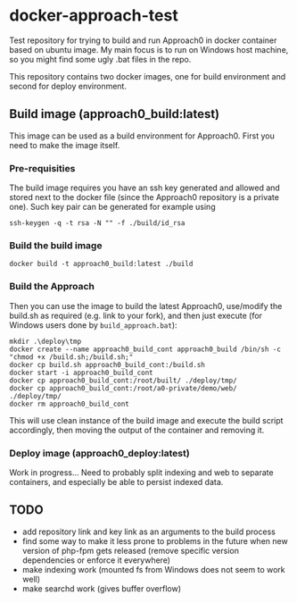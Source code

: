 # docker-approach-test
Test repository for trying to build and run Approach0 in docker container based on ubuntu image. My main focus is to run on Windows host machine, so you might find some ugly .bat files in the repo.

This repository contains two docker images, one for build environment and second for deploy environment.

## Build image (approach0_build:latest)
This image can be used as a build environment for Approach0. First you need to make the image itself. 

### Pre-requisities

The build image requires you have an ssh key generated and allowed and stored next to the docker file (since the Approach0 repository is a private one). Such key pair can be generated for example using

`ssh-keygen -q -t rsa -N "" -f ./build/id_rsa`

### Build the build image

``` 
docker build -t approach0_build:latest ./build
```

### Build the Approach

Then you can use the image to build the latest Approach0, use/modify the build.sh as required (e.g. link to your fork), and then just execute (for Windows users done by `build_approach.bat`):

```
mkdir .\deploy\tmp
docker create --name approach0_build_cont approach0_build /bin/sh -c "chmod +x /build.sh;/build.sh;"
docker cp build.sh approach0_build_cont:/build.sh 
docker start -i approach0_build_cont 
docker cp approach0_build_cont:/root/built/ ./deploy/tmp/
docker cp approach0_build_cont:/root/a0-private/demo/web/ ./deploy/tmp/
docker rm approach0_build_cont
```

This will use clean instance of the build image and execute the build script accordingly, then moving the output of the container and removing it.

### Deploy image (approach0_deploy:latest)

Work in progress... Need to probably split indexing and web to separate containers, and especially be able to persist indexed data.

## TODO

* add repository link and key link as an arguments to the build process
* find some way to make it less prone to problems in the future when new version of php-fpm gets released (remove specific version dependencies or enforce it everywhere)
* make indexing work (mounted fs from Windows does not seem to work well)
* make searchd work (gives buffer overflow)
